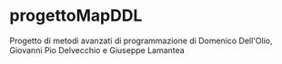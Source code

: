 # progettoMapDDL
Progetto di metodi avanzati di programmazione di Domenico Dell'Olio, Giovanni Pio Delvecchio e Giuseppe Lamantea
